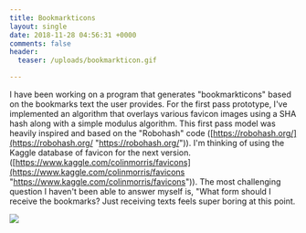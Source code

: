 ```yaml
---
title: Bookmarkticons
layout: single
date: 2018-11-28 04:56:31 +0000
comments: false
header:
  teaser: /uploads/bookmarkticon.gif

---
```

I have been working on a program that generates "bookmarkticons" based on the bookmarks text the user provides. For the first pass prototype, I've implemented an algorithm that overlays various favicon images using a SHA hash along with a simple modulus algorithm. This first pass model was heavily inspired and based on the "Robohash" code ([https://robohash.org/](https://robohash.org/ "https://robohash.org/")). I'm thinking of using the Kaggle database of favicon for the next version. ([https://www.kaggle.com/colinmorris/favicons](https://www.kaggle.com/colinmorris/favicons "https://www.kaggle.com/colinmorris/favicons")). The most challenging question I haven't been able to answer myself is, "What form should I receive the bookmarks? Just receiving texts feels super boring at this point.

![](/uploads/bookmarkticon.gif)
